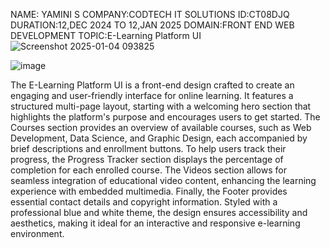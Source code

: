 NAME: YAMINI S
COMPANY:CODTECH IT SOLUTIONS 
ID:CT08DJQ DURATION:12,DEC 2024 TO 12,JAN 2025 
DOMAIN:FRONT END WEB DEVELOPMENT 
TOPIC:E-Learning Platform UI
![Screenshot 2025-01-04 093825](https://github.com/user-attachments/assets/071f1a21-8416-4ab6-ad94-7cdbf77232ca)

![image](https://github.com/user-attachments/assets/aaf92468-a19b-4b06-8e5f-72d3ec80ed7e)

The E-Learning Platform UI is a front-end design crafted to create an engaging and user-friendly interface for online learning. It features a structured multi-page layout, starting with a welcoming hero section that highlights the platform's purpose and encourages users to get started. The Courses section provides an overview of available courses, such as Web Development, Data Science, and Graphic Design, each accompanied by brief descriptions and enrollment buttons. To help users track their progress, the Progress Tracker section displays the percentage of completion for each enrolled course. The Videos section allows for seamless integration of educational video content, enhancing the learning experience with embedded multimedia. Finally, the Footer provides essential contact details and copyright information. Styled with a professional blue and white theme, the design ensures accessibility and aesthetics, making it ideal for an interactive and responsive e-learning environment.
